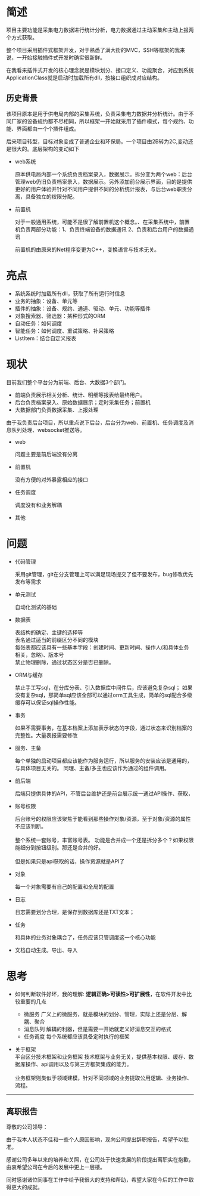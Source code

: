 
# 简述
项目主要功能是采集电力数据进行统计分析，电力数据通过主动采集和主动上报两个方式获取。

整个项目采用插件式框架开发，对于熟悉了满大街的MVC，SSH等框架的我来说，一开始接触插件式开发时确实很新鲜。

在我看来插件式开发的核心理念就是模块划分、接口定义、功能聚合，对应到系统ApplicationClass就是启动时加载所有dll，按接口组织成对应结构。


## 历史背景

该项目原本是用于供电局内部的采集系统，负责采集电力数据并分析统计。由于不同厂家的设备规约都不尽相同，所以框架一开始就采用了插件模式，每个规约、功能、界面都由一个个插件组成。

后来项目转型，目标对象变成了普通企业和环保局。一个项目由2B转为2C,变动还是很大的。底层架构的变动如下
*  web系统
    
    原本供电局内部一个系统负责档案录入，数据展示。拆分变为两个web：后台管理web仍旧负责档案录入，数据展示。另外添加前台展示界面，目的是提供更好的用户体验并针对不同用户提供不同的分析统计报表，与后台web职责分离，具备独立的权限分配。
* 前置机

    对于一般通用系统，可能不是很了解前置机这个概念。、在采集系统中，前置机负责两部分功能：1、负责终端设备的数据通讯 2、负责和后台用户的数据通讯

    前置机的由原来的Net程序变更为C++，变换语言与技术无关。

# 亮点
* 系统系统时加载所有dll，获取了所有运行时信息
* 业务的抽象：设备、单元等
* 插件的抽象：设备、规约、通道、驱动、单元、功能等插件
* 对象搜索器、筛选器：某种形式的ORM
* 自动任务：如何调度
* 智能任务：如何调度、重试策略、补采策略
* ListItem：结合自定义报表

# 现状
目前我们整个平台分为前端、后台、大数据3个部门。

* 前端负责展示相关分析、统计、明细等报表给最终用户。
* 后台负责档案录入、原始数据展示；定时采集任务；前置机
* 大数据部门负责数据采集、上报处理

由于我负责后台项目，所以重点说下后台，后台分为web、前置机、任务调度及消息队列处理、websocket推送等。

* web

  问题主要是前后端没有分离

* 前置机
   
   没有方便的对外暴露相应的接口

* 任务调度

    调度没有和业务解耦

* 其他

# 问题
* 代码管理

    采用git管理，git在分支管理上可以满足现场提交了但不要发布，bug修改优先发布等需求

* 单元测试

    自动化测试的基础

* 数据表

    表结构的确定、主键的选择等<br>
    表名通过适当的前缀区分不同的模块<br>
    每张表都应该具有一些基本字段：创建时间、更新时间、操作人(和具体业务相关，忽略)、版本号<br>
    禁止物理删除，通过状态区分是否已删除。

* ORM与缓存

    禁止手工写sql，在分库分表、引入数据库中间件后，应该避免复杂sql；
    如果没有复杂sql，那简单sql应该全部可以通过orm工具生成，简单的sql配合多级缓存可以保证sql操作性能。

* 事务

    如果不需要事务，在基本档案上添加表示状态的字段，通过状态来识别档案的完整性。大量表报需要修改

* 服务、主备

    每个单独的启动项目都应该能作为服务运行，所以服务的安装应该是通用的，与具体项目无关的。
    同理、主备/多主也应该作为通过的组件调用。

* 前后端

    后端只提供具体的API，不管后台维护还是前台展示统一通过API操作、获取，

* 账号权限

    后台账号的权限应该聚焦于能看到那些操作对象/资源，至于对象/资源的属性不应该判断。<br><br>
    整个系统一套账号，丰富账号表。
    功能是合并成一个还是拆分多个？如果权限能细分到按钮级别。那还是合并的好。<br><br>
    但是如果只是api获取的话，操作资源就是API了

* 对象

    每一个对象需要有自己的配置和全局的配置

* 日志

    日志需要划分合理，是保存到数据库还是TXT文本；

* 任务

    和具体的业务对象耦合了，任务应该只管调度这一个核心功能
    
* 文档自动生成。导出、导入


# 思考
* 如何判断软件好坏，我的理解: **逻辑正确>可读性>可扩展性**，在软件开发中比较重要的几点

    * 微服务
     广义上的微服务，就是模块的划分、管理，实际上还是分层、解耦、聚合
     * 消息队列
     解耦的利器，但是需要一开始就定义好消息交互的格式
     * 任务调度
     每个系统都应该具备定时执行的框架


* 关于框架  
平台区分技术框架和业务框架 技术框架与业务无关，提供基本权限、缓存、数据库操作、api调用以及与第三方框架集成的能力。<br><br>
业务框架则类似于领域建模，针对不同领域的业务提取公用逻辑、业务操作、流程。

***
## 离职报告
尊敬的公司领导：

由于我本人状态不佳和一些个人原因影响，现向公司提出辞职报告，希望予以批准。

感谢公司多年以来的培养和关照，在公司处于快速发展的阶段提出离职实在抱歉，由衷希望公司在今后的发展中更上一层楼。

同时感谢诸位同事在工作中给予我很大的支持和帮助，希望大家在今后的工作中取得更大的成就。

